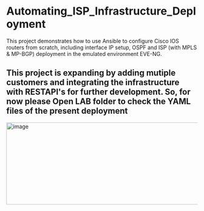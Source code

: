 # Automating_ISP_Infrastructure_Deployment
This project demonstrates how to use Ansible to configure Cisco IOS routers from scratch, including interface IP setup, OSPF and ISP (with MPLS & MP-BGP) deployment in the emulated environment EVE-NG.

## This project is expanding by adding mutiple customers and integrating the infrastructure with RESTAPI's for further development. So, for now please Open LAB folder to check the YAML files of the present deployment

<img width="602" height="216" alt="image" src="https://github.com/user-attachments/assets/0ebe8926-1310-49d4-af87-9ab425674b23" />


